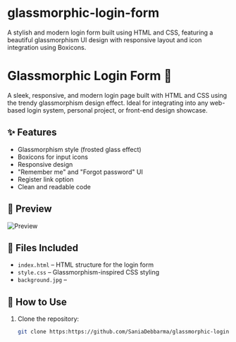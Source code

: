 # glassmorphic-login-form
A stylish and modern login form built using HTML and CSS, featuring a beautiful glassmorphism UI design with responsive layout and icon integration using Boxicons.

# Glassmorphic Login Form 🔐

A sleek, responsive, and modern login page built with HTML and CSS using the trendy glassmorphism design effect. Ideal for integrating into any web-based login system, personal project, or front-end design showcase.

## ✨ Features

- Glassmorphism style (frosted glass effect)
- Boxicons for input icons
- Responsive design
- "Remember me" and "Forgot password" UI
- Register link option
- Clean and readable code

## 📸 Preview

![Preview]( screenshot_login.jpg) 

## 📁 Files Included

- `index.html` – HTML structure for the login form
- `style.css` – Glassmorphism-inspired CSS styling
- `background.jpg` – 


## 🚀 How to Use

1. Clone the repository:
   ```bash
   git clone https:https://github.com/SaniaDebbarma/glassmorphic-login-form
